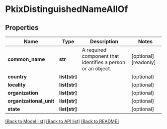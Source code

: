 # PkixDistinguishedNameAllOf

## Properties
Name | Type | Description | Notes
------------ | ------------- | ------------- | -------------
**common_name** | **str** | A required component that identifies a person or an object.   | [optional] [readonly] 
**country** | **list[str]** |  | [optional] 
**locality** | **list[str]** |  | [optional] 
**organization** | **list[str]** |  | [optional] 
**organizational_unit** | **list[str]** |  | [optional] 
**state** | **list[str]** |  | [optional] 

[[Back to Model list]](../README.md#documentation-for-models) [[Back to API list]](../README.md#documentation-for-api-endpoints) [[Back to README]](../README.md)


